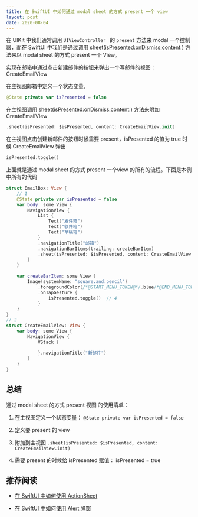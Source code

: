 ```yaml
---
title: 在 SwiftUI 中如何通过 modal sheet 的方式 present 一个 view
layout: post
date: 2020-08-04
---
```


在 UIKit 中我们通常调用 `UIViewController `  的 `present` 方法来 modal 一个控制器，而在 SwiftUI 中我们是通过调用 [sheet(isPresented:onDismiss:content:)](https://developer.apple.com/documentation/swiftui/anyview/sheet(ispresented:ondismiss:content:)) 方法来以 modal sheet 的方式 present 一个 View。

实现在邮箱中通过点击新建邮件的按钮来弹出一个写邮件的视图：CreateEmailView

在主视图邮箱中定义一个状态变量，

```swift
@State private var isPresented = false
```

在主视图调用 [sheet(isPresented:onDismiss:content:)](https://developer.apple.com/documentation/swiftui/anyview/sheet(ispresented:ondismiss:content:)) 方法来附加 CreateEmailView

```swift
.sheet(isPresented: $isPresented, content: CreateEmailView.init) 
```

在主视图点击创建新邮件的按钮时候需要 present，isPresented 的值为 true 时候 CreateEmailView 弹出

```swift
isPresented.toggle()
```

上面就是通过 modal sheet 的方式 present 一个view 的所有的流程。下面是本例中所有的代码

```swift
struct EmailBox: View {
    // 1
    @State private var isPresented = false
    var body: some View {
        NavigationView {
            List {
                Text("发件箱")
                Text("收件箱")
                Text("草稿箱")
            }
            .navigationTitle("邮箱")
            .navigationBarItems(trailing: createBarItem)
            .sheet(isPresented: $isPresented, content: CreateEmailView.init) // 3
        }
    }
    
    var createBarItem: some View {
        Image(systemName: "square.and.pencil")
            .foregroundColor(/*@START_MENU_TOKEN@*/.blue/*@END_MENU_TOKEN@*/)
            .onTapGesture {
                isPresented.toggle()  // 4
            }
    }
}
// 2
struct CreateEmailView: View {
    var body: some View {
        NavigationView {
            VStack {
                
            }.navigationTitle("新邮件")
        }
    }
}
```

## 总结

通过 modal sheet 的方式 present 视图 的使用清单：

1. 在主视图定义一个状态变量： `@State private var isPresented = false`

2. 定义要 present 的 view

3. 附加到主视图 `.sheet(isPresented: $isPresented, content: CreateEmailView.init)` 

4. 需要 present 的时候给 isPresented 赋值： isPresented = true

    

## 推荐阅读

- [在 SwiftUI 中如何使用 ActionSheet](http://swiftxiaozhuanlan.com/2020/08/04/how-to-use-actionsheet-in-swiftui/)

- [在 SwiftUI 中如何使用 Alert 弹窗](http://swiftxiaozhuanlan.com/2020/08/04/how-to-use-alert-in-swiftui/)

